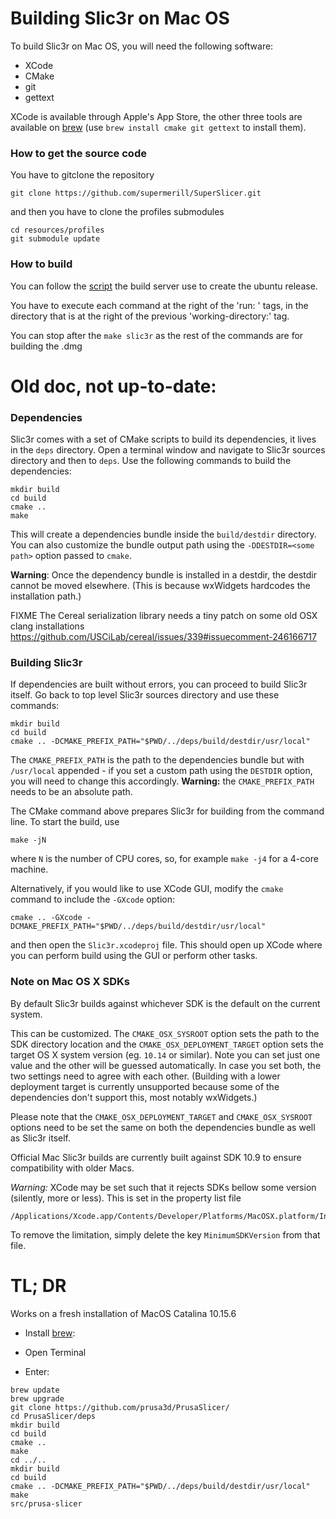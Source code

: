 
# Building Slic3r on Mac OS

To build Slic3r on Mac OS, you will need the following software:

- XCode
- CMake
- git
- gettext

XCode is available through Apple's App Store, the other three tools are available on
[brew](https://brew.sh/) (use `brew install cmake git gettext` to install them).

### How to get the source code

You have to gitclone  the repository
```
git clone https://github.com/supermerill/SuperSlicer.git
```

and then you have to clone the profiles submodules

```
cd resources/profiles
git submodule update
```
### How to build

You can follow the [script](https://github.com/supermerill/Slic3r/blob/master/.github/workflows/ccpp_mac.yml) the build server use to create the ubuntu release.

You have to execute each command at the right of the 'run: ' tags, in the directory that is at the right of the previous 'working-directory:' tag.

You can stop after the `make slic3r` as the rest of the commands are for building the .dmg

# Old doc, not up-to-date:


### Dependencies

Slic3r comes with a set of CMake scripts to build its dependencies, it lives in the `deps` directory.
Open a terminal window and navigate to Slic3r sources directory and then to `deps`.
Use the following commands to build the dependencies:

    mkdir build
    cd build
    cmake ..
    make

This will create a dependencies bundle inside the `build/destdir` directory.
You can also customize the bundle output path using the `-DDESTDIR=<some path>` option passed to `cmake`.

**Warning**: Once the dependency bundle is installed in a destdir, the destdir cannot be moved elsewhere.
(This is because wxWidgets hardcodes the installation path.)

FIXME The Cereal serialization library needs a tiny patch on some old OSX clang installations
https://github.com/USCiLab/cereal/issues/339#issuecomment-246166717


### Building Slic3r

If dependencies are built without errors, you can proceed to build Slic3r itself.
Go back to top level Slic3r sources directory and use these commands:

    mkdir build
    cd build
    cmake .. -DCMAKE_PREFIX_PATH="$PWD/../deps/build/destdir/usr/local"

The `CMAKE_PREFIX_PATH` is the path to the dependencies bundle but with `/usr/local` appended - if you set a custom path
using the `DESTDIR` option, you will need to change this accordingly. **Warning:** the `CMAKE_PREFIX_PATH` needs to be an absolute path.

The CMake command above prepares Slic3r for building from the command line.
To start the build, use

    make -jN

where `N` is the number of CPU cores, so, for example `make -j4` for a 4-core machine.

Alternatively, if you would like to use XCode GUI, modify the `cmake` command to include the `-GXcode` option:

    cmake .. -GXcode -DCMAKE_PREFIX_PATH="$PWD/../deps/build/destdir/usr/local"

and then open the `Slic3r.xcodeproj` file.
This should open up XCode where you can perform build using the GUI or perform other tasks.

### Note on Mac OS X SDKs

By default Slic3r builds against whichever SDK is the default on the current system.

This can be customized. The `CMAKE_OSX_SYSROOT` option sets the path to the SDK directory location
and the `CMAKE_OSX_DEPLOYMENT_TARGET` option sets the target OS X system version (eg. `10.14` or similar).
Note you can set just one value and the other will be guessed automatically.
In case you set both, the two settings need to agree with each other. (Building with a lower deployment target
is currently unsupported because some of the dependencies don't support this, most notably wxWidgets.)

Please note that the `CMAKE_OSX_DEPLOYMENT_TARGET` and `CMAKE_OSX_SYSROOT` options need to be set the same
on both the dependencies bundle as well as Slic3r itself.

Official Mac Slic3r builds are currently built against SDK 10.9 to ensure compatibility with older Macs.

_Warning:_ XCode may be set such that it rejects SDKs bellow some version (silently, more or less).
This is set in the property list file

    /Applications/Xcode.app/Contents/Developer/Platforms/MacOSX.platform/Info.plist

To remove the limitation, simply delete the key `MinimumSDKVersion` from that file.


# TL; DR

Works on a fresh installation of MacOS Catalina 10.15.6

- Install [brew](https://brew.sh/):
- Open Terminal
    
- Enter:

```brew install cmake git gettext
brew update
brew upgrade
git clone https://github.com/prusa3d/PrusaSlicer/
cd PrusaSlicer/deps
mkdir build
cd build
cmake ..
make
cd ../..
mkdir build
cd build
cmake .. -DCMAKE_PREFIX_PATH="$PWD/../deps/build/destdir/usr/local"
make
src/prusa-slicer
